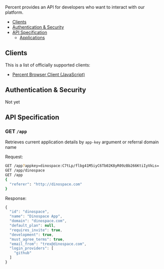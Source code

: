 Percent provides an API for developers who want to interact with our platform.

* [Clients](#clients)
* [Authentication & Security](#authentication-security)
* [API Specification](#api-specification)
    * [Applications](#get-app)

## Clients

This is a list of officially supported clients:

* [Percent Browser Client (JavaScript)](https://github.com/percent/percent-browser-client)

## Authentication & Security

Not yet

## API Specification

### GET `/app`

Retrieves current application details by `app-key` argument or referral domain name

Request:

```bash
GET /app?appkey=dinospace:C7tLp/flbg41M5iyC6Tb02K8yR09zBb266KtiIyVkLs=
GET /app/dinospace
GET /app
{
  "referer": "http://dinospace.com"
}
```

Response:

``` javascript
{
  "id": "dinospace",
  "name": "Dinospace App",
  "domain": "dinospace.com",
  "default_plan": null,
  "requires_invite": true,
  "development": true,
  "must_agree_terms": true,
  "email_from": "trex@dinospace.com",
  "login_providers": [
    "github"
  ]
}
```


[meta:title]: <> (REST API)

